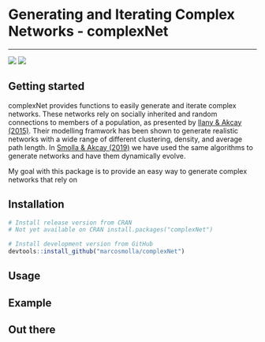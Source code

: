 # Generating and Iterating Complex Networks - complexNet
***
<!-- badges: start -->
[![](https://cranlogs.r-pkg.org/badges/grand-total/complexNet)](https://cran.r-project.org/package=complexNet)
[![](https://www.r-pkg.org/badges/version/complexNet)](https://cran.r-project.org/package=complexNet)

<!-- badges: end -->
## Getting started
complexNet provides functions to easily generate and iterate complex networks. These networks rely on socially inherited and random connections to members of a population, as presented by [Ilany &amp; Akcay (2015)](https://www.nature.com/articles/ncomms12084). Their modelling framwork has been shown to generate realistic networks with a wide range of different clustering, density, and average path length. In [Smolla &amp; Akcay (2019)](https://advances.sciencemag.org/content/5/8/eaaw0609) we have used the same algorithms to generate networks and have them dynamically evolve. 

My goal with this package is to provide an easy way to generate complex networks that rely on 

## Installation
```r
# Install release version from CRAN
# Not yet available on CRAN install.packages("complexNet")

# Install development version from GitHub
devtools::install_github("marcosmolla/complexNet")
```

## Usage

## Example

## Out there

